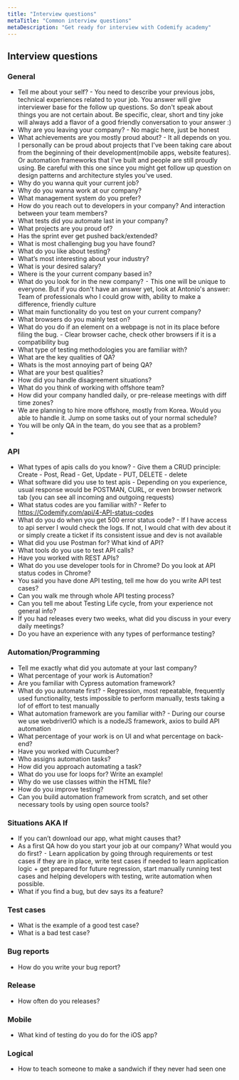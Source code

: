 ```yaml
---
title: "Interview questions"
metaTitle: "Common interview questions"
metaDescription: "Get ready for interview with Codemify academy"
---
```


## Interview questions

### General
- Tell me about your self? - You need to describe your previous jobs, technical experiences related to your job. You answer will give interviewer base for the follow up questions. So don't speak about things you are not certain about. Be specific, clear, short and tiny joke will always add a flavor of a good friendly conversation to your answer :)
- Why are you leaving your company? - No magic here, just be honest
- What achievements are you mostly proud about? - It all depends on you. I personally can be proud about projects that I've been taking care about from the beginning of their development(mobile apps, website features). Or automation frameworks that I've built and people are still proudly using. Be careful with this one since you might get follow up question on design patterns and architecture styles you've used.
- Why do you wanna quit your current job?
- Why do you wanna work at our company? 
- What management system do you prefer? 
- How do you reach out to developers in your company? And interaction between your team members?
- What tests did you automate last in your company? 
- What projects are you proud of? 
- Has the sprint ever get pushed back/extended?
- What is most challenging bug you have found? 
- What do you like about testing?
- What’s most interesting about your industry? 
- What is your desired salary?
- Where is the your current company based in?
- What do you look for in the new company? ⁃ This one will be unique to everyone. But if you don't have an answer yet, look at Antonio's answer: Team of professionals who I could grow with, ability to make a difference, friendly culture
- What main functionality do you test on your current company?
- What browsers do you mainly test on?
- What do you do if an element on a webpage is not in its place before filing the bug. - Clear browser cache, check other browsers if it is a compatibility bug
- What type of testing methodologies you are familiar with?
- What are the key qualities of QA?
- Whats is the most annoying part of being QA?
- What are your best qualities?
- How did you handle disagreement situations?
- What do you think of working with offshore team?
- How did your company handled daily, or pre-release meetings with diff time zones?
- We are planning to hire more offshore, mostly from Korea. Would you able to handle it. Jump on some tasks out of your normal schedule?
- You will be only QA in the team, do you see that as a problem?
- 



### API
- What types of apis calls do you know? - Give them a CRUD principle: Create - Post, Read - Get, Update - PUT, DELETE - delete
- What software did you use to test apis - Depending on you experience, usual response would be POSTMAN, CURL, or even browser network tab (you can see all incoming and outgoing requests)
- What status codes are you familiar with? - Refer to https://Codemify.com/api/4-API-status-codes
- What do you do when you get 500 error status code? - If I have access to api server I would check the logs. If not, I would chat with dev about it or simply create a ticket if its consistent issue and dev is not available
- What did you use Postman for? What kind of API?
- What tools do you use to test API calls?
- Have you worked with REST APIs?
- What do you use developer tools for in Chrome? Do you look at API status codes in Chrome?
- You said you have done API testing, tell me how do you write API test cases?
- Can you walk me through whole API testing process?
- Can you tell me about Testing Life cycle, from your experience not general info?
- If you had releases every two weeks, what did you discuss in your every daily meetings?
- Do you have an experience with any types of performance testing?





### Automation/Programming
- Tell me exactly what did you automate at your last company?
- What percentage of your work is Automation?
- Are you familiar with Cypress automation framework?
- What do you automate first? - Regression, most repeatable, frequently used functionality, tests impossible to perform manually, tests taking a lof of effort to test manually
- What automation framework are you familiar with? - During our course we use webdriverIO which is a nodeJS framework, axios to build API automation
- What percentage of your work is on UI and what percentage on back-end?
- Have you worked with Cucumber?
- Who assigns automation tasks?
- How did you approach automating a task?
- What do you use for loops for? Write an example!
- Why do we use classes within the HTML file? 
- How do you improve testing?
- Can you build automation framework from scratch, and set other necessary tools by using open source tools?

### Situations AKA If
- If you can’t download our app, what might causes that? 
- As a first QA how do you start your job at our company? What would you do first? ⁃ Learn application by going through requirements or test cases if they are in place, write test cases if needed to learn application logic + get prepared for future regression, start manually running test cases and helping developers with testing, write automation when possible.
- What if you find a bug, but dev says its a feature?

### Test cases
- What is the example of a good test case? 
- What is a bad test case?

### Bug reports
- How do you write your bug report?

### Release
- How often do you releases? 

### Mobile
- What kind of testing do you do for the iOS app?

### Logical
- How to teach someone to make a sandwich if they never had seen one

